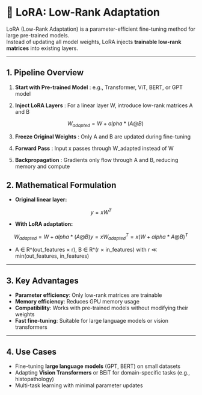 # 🔹 LoRA: Low-Rank Adaptation

LoRA (Low-Rank Adaptation) is a parameter-efficient fine-tuning method for large pre-trained models.  
Instead of updating all model weights, LoRA injects **trainable low-rank matrices** into existing layers.

---

## 1. Pipeline Overview

1. **Start with Pre-trained Model** : e.g., Transformer, ViT, BERT, or GPT model
2. **Inject LoRA Layers** : 
For a linear layer W, introduce low-rank matrices A and B
   ```math
   W_{adapted} = W + alpha * (A @ B)

3. **Freeze Original Weights** : 
Only A and B are updated during fine-tuning

4. **Forward Pass** : 
Input x passes through W_adapted instead of W

5. **Backpropagation** : 
Gradients only flow through A and B, reducing memory and compute


## 2. Mathematical Formulation

- **Original linear layer:**
``` math
y = x W^T
```

- **With LoRA adaptation:**
```math
W_{adapted} = W + alpha * (A @ B)
y = x W_{adapted}^T = x (W + alpha * A @ B)^T
```
- A ∈ R^(out_features × r), B ∈ R^(r × in_features) with r ≪ min(out_features, in_features)

---

## 3. Key Advantages

- **Parameter efficiency**: Only low-rank matrices are trainable  
- **Memory efficiency**: Reduces GPU memory usage  
- **Compatibility**: Works with pre-trained models without modifying their weights  
- **Fast fine-tuning**: Suitable for large language models or vision transformers

---

## 4. Use Cases

- Fine-tuning **large language models** (GPT, BERT) on small datasets  
- Adapting **Vision Transformers** or BEiT for domain-specific tasks (e.g., histopathology)  
- Multi-task learning with minimal parameter updates

